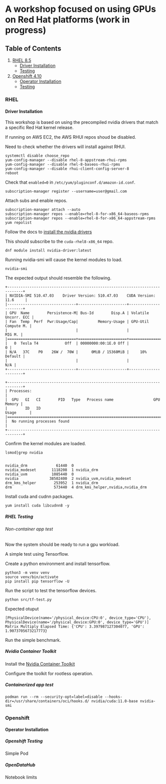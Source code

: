 # A workshop focused on using GPUs on Red Hat platforms (work in progress)

## Table of Contents

1. [RHEL 8.5](#RHEL)
    - [Driver Installation](#driver-installation)
    - [Testing](#rhel-testing)
1. [Openshift 4.10](#Openshift)
    - [Operator Installation](#operator-installation)
    - [Testing](#openshift-testing)

### RHEL

#### Driver Installation

This workshop is based on using the precompiled
nvidia drivers that match a specific Red Hat kernel release.

If running on AWS EC2, the AWS RHUI repos shoud be disabled. 

Need to check whether the drivers will install against RHUI.

```
systemctl disable choose_repo
yum-config-manager --disable rhel-8-appstream-rhui-rpms 
yum-config-manager --disable rhel-8-baseos-rhui-rpms
yum-config-manager --disable rhui-client-config-server-8
reboot
```

Check that `enabled=0` in `/etc/yum/pluginconf.d/amazon-id.conf`.

```
subscription-manager register --username=user@gmail.com
```

Attach subs and enable repos.

```
subscription-manager attach --auto
subscription-manager repos --enable=rhel-8-for-x86_64-baseos-rpms
subscription-manager repos --enable=rhel-8-for-x86_64-appstream-rpms
yum repolist
```

Follow the docs to [install the nvidia drivers](https://developer.nvidia.com/blog/streamlining-nvidia-driver-deployment-on-rhel-8-with-modularity-streams/)

This should subscribe to the `cuda-rhel8-x86_64` repo.

```
dnf module install nvidia-driver:latest
```

Running nvidia-smi will cause the kernel modules to load.
```
nvidia-smi
```

The expected output should resemble the following.
```
+-----------------------------------------------------------------------------+
| NVIDIA-SMI 510.47.03    Driver Version: 510.47.03    CUDA Version: 11.6     |
|-------------------------------+----------------------+----------------------+
| GPU  Name        Persistence-M| Bus-Id        Disp.A | Volatile Uncorr. ECC |
| Fan  Temp  Perf  Pwr:Usage/Cap|         Memory-Usage | GPU-Util  Compute M. |
|                               |                      |               MIG M. |
|===============================+======================+======================|
|   0  Tesla T4            Off  | 00000000:00:1E.0 Off |                    0 |
| N/A   37C    P0    26W /  70W |      0MiB / 15360MiB |     10%      Default |
|                               |                      |                  N/A |
+-------------------------------+----------------------+----------------------+
                                                                               
+-----------------------------------------------------------------------------+
| Processes:                                                                  |
|  GPU   GI   CI        PID   Type   Process name                  GPU Memory |
|        ID   ID                                                   Usage      |
|=============================================================================|
|  No running processes found                                                 |
+-----------------------------------------------------------------------------+
```

Confirm the kernel modules are loaded.
```
lsmod|grep nvidia


nvidia_drm             61440  0
nvidia_modeset       1118208  1 nvidia_drm
nvidia_uvm           1085440  0
nvidia              38502400  2 nvidia_uvm,nvidia_modeset
drm_kms_helper        253952  1 nvidia_drm
drm                   573440  4 drm_kms_helper,nvidia,nvidia_drm
```

Install cuda and cudnn packages.

```
yum install cuda libcudnn8 -y
```

##### RHEL Testing

###### Non-container app test

Now the system should be ready to run a gpu workload.

A simple test using Tensorflow.

Create a python environment and install tensorflow.

```
python3 -m venv venv
source venv/bin/activate
pip install pip tensorflow -U
```

Run the script to test the tensorflow devices.
```
python src/tf-test.py
```

Expected otuput
```
[PhysicalDevice(name='/physical_device:CPU:0', device_type='CPU'), PhysicalDevice(name='/physical_device:GPU:0', device_type='GPU')]
Matrix Multiply Elapsed Time: {'CPU': 3.397987127304077, 'GPU': 1.9073705673217773}
```

Run the simple benchmark.

##### Nvidia Container Toolkit

Install the [Nvidia Container Toolkit](https://docs.nvidia.com/datacenter/cloud-native/container-toolkit/install-guide.html#podman)

Configure the toolkit for rootless operation.

##### Containerized app test

```
podman run --rm --security-opt=label=disable --hooks-dir=/usr/share/containers/oci/hooks.d/ nvidia/cuda:11.0-base nvidia-smi
```

### Openshift 

#### Operator Installation

##### Openshift Testing

Simple Pod

##### OpenDataHub

Notebook limits
